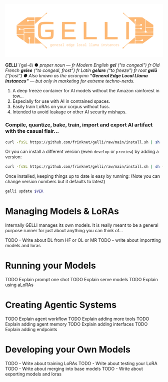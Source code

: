 ![logo](logo.svg)

**GELLI** \ˈgel-ē\ ● *proper noun* — *fr Modern English **gel** ("to congeal") fr Old French **gelee** (“to congeal, frost”) fr Latin **gelare** (“to freeze”) fr root **gelū** (“frost”) ● Also known as the acronymn **"General Edge Local Llama Instances"**  — but only in marketing for extreme techno-nerds.*

1. A deep freeze container for AI models without the Amazon rainforest in tow...
2. Especially for use with AI in contrained spaces.
3. Easily train LoRAs on your corpus without fuss.
4. Intended to avoid leakage or other AI security mishaps.

### Compile, quantize, bake, train, import and export AI artifact with the casual flair...

```bash
curl -fsSL https://github.com/frinknet/gelli/raw/main/install.sh | sh
```

Or you can install a different version (even `develop` or `preview`) by adding a version:

```bash
curl -fsSL https://github.com/frinknet/gelli/raw/main/install.sh | sh -s -- $VER
```

Once installed, keeping things up to date is easy by running: (Note you can change version numbers but it defaults to latest)

```bash
gelli update $VER
```

# Managing Models & LoRAs

Internally GELLI manages its own models. It is really meant to be a general purpose runner for just about anything you can think of...

TODO - Write about DL from HF or OL or MR
TODO - write about importting models and loras


# Running your Models

TODO Explain prompt one shot
TODO Explain serve models
TODO Explain using aLoRAs

# Creating Agentic Systems

TODO Explain agent workflow
TODO Explain adding more tools
TODO Explain adding agent memory
TODO Explain adding interfaces
TODO Explain adding endpoints

# Developing your Own Models

TODO - Write about training LoRAs
TODO - Write about testing your LoRA
TODO - Write about merging into base models
TODO - Write about exporting models and loras



